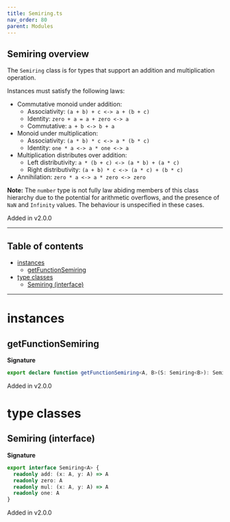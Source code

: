 ```yaml
---
title: Semiring.ts
nav_order: 80
parent: Modules
---
```


## Semiring overview

The `Semiring` class is for types that support an addition and multiplication operation.

Instances must satisfy the following laws:

- Commutative monoid under addition:
  - Associativity: `(a + b) + c <-> a + (b + c)`
  - Identity: `zero + a = a + zero <-> a`
  - Commutative: `a + b <-> b + a`
- Monoid under multiplication:
  - Associativity: `(a * b) * c <-> a * (b * c)`
  - Identity: `one * a <-> a * one <-> a`
- Multiplication distributes over addition:
  - Left distributivity: `a * (b + c) <-> (a * b) + (a * c)`
  - Right distributivity: `(a + b) * c <-> (a * c) + (b * c)`
- Annihilation: `zero * a <-> a * zero <-> zero`

**Note:** The `number` type is not fully law abiding members of this class hierarchy due to the potential
for arithmetic overflows, and the presence of `NaN` and `Infinity` values. The behaviour is
unspecified in these cases.

Added in v2.0.0

---

<h2 class="text-delta">Table of contents</h2>

- [instances](#instances)
  - [getFunctionSemiring](#getfunctionsemiring)
- [type classes](#type-classes)
  - [Semiring (interface)](#semiring-interface)

---

# instances

## getFunctionSemiring

**Signature**

```ts
export declare function getFunctionSemiring<A, B>(S: Semiring<B>): Semiring<(a: A) => B>
```

Added in v2.0.0

# type classes

## Semiring (interface)

**Signature**

```ts
export interface Semiring<A> {
  readonly add: (x: A, y: A) => A
  readonly zero: A
  readonly mul: (x: A, y: A) => A
  readonly one: A
}
```

Added in v2.0.0
